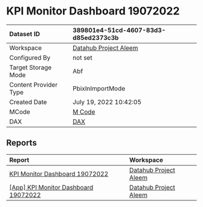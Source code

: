 



# KPI Monitor Dashboard 19072022

|Dataset ID|389801e4-51cd-4607-83d3-d85ed2373c3b|
| :--- | :--- |
|Workspace|[Datahub Project Aleem](../Workspaces/Datahub-Project-Aleem.md)|
|Configured By|not set|
|Target Storage Mode|Abf|
|Content Provider Type|PbixInImportMode|
|Created Date|July 19, 2022 10:42:05|
|MCode|[M Code](./KPI-Monitor-Dashboard-19072022/mcode.md)|
|DAX|[DAX](./KPI-Monitor-Dashboard-19072022/dax.md)|

## Reports

|Report|Workspace|
| :--- | :--- |
|[KPI Monitor Dashboard 19072022](../Reports/KPI-Monitor-Dashboard-19072022.md)|[Datahub Project Aleem](../Workspaces/Datahub-Project-Aleem.md)|
|[[App] KPI Monitor Dashboard 19072022](../Reports/[App]-KPI-Monitor-Dashboard-19072022.md)|[Datahub Project Aleem](../Workspaces/Datahub-Project-Aleem.md)|
